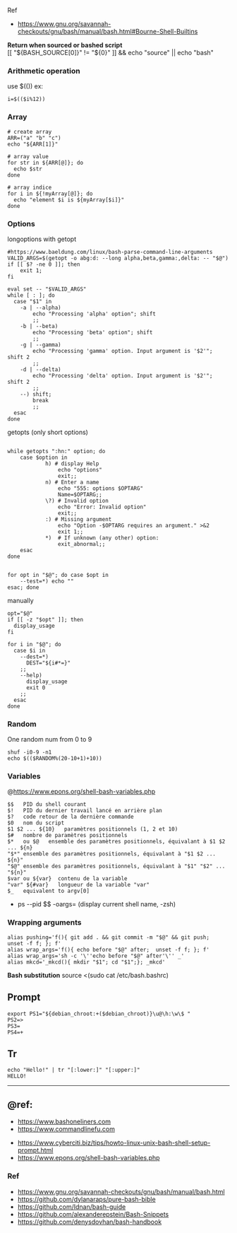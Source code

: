 Ref
- https://www.gnu.org/savannah-checkouts/gnu/bash/manual/bash.html#Bourne-Shell-Builtins

**Return when sourced or bashed script**  
[[ "${BASH_SOURCE[0]}" != "${0}" ]] && echo "source" || echo "bash"  

### Arithmetic operation

use $(()) ex: 
```
i=$(($i%12))
```

### Array

```
# create array 
ARR=("a" "b" "c")
echo "${ARR[1]}"

# array value
for str in ${ARR[@]}; do
  echo $str
done

# array indice
for i in ${!myArray[@]}; do
  echo "element $i is ${myArray[$i]}"
done
```

### Options

longoptions with getopt
```
#https://www.baeldung.com/linux/bash-parse-command-line-arguments
VALID_ARGS=$(getopt -o abg:d: --long alpha,beta,gamma:,delta: -- "$@")
if [[ $? -ne 0 ]]; then
    exit 1;
fi

eval set -- "$VALID_ARGS"
while [ : ]; do
  case "$1" in
    -a | --alpha)
        echo "Processing 'alpha' option"; shift
        ;;
    -b | --beta)
        echo "Processing 'beta' option"; shift
        ;;
    -g | --gamma)
        echo "Processing 'gamma' option. Input argument is '$2'"; shift 2
        ;;
    -d | --delta)
        echo "Processing 'delta' option. Input argument is '$2'"; shift 2
        ;;
    --) shift; 
        break 
        ;;
  esac
done
```

getopts (only short options)
```

while getopts ":hn:" option; do
    case $option in
            h) # display Help
                echo "options"
                exit;;
            n) # Enter a name
                echo "555: options $OPTARG"
                Name=$OPTARG;;
            \?) # Invalid option
                echo "Error: Invalid option"
                exit;;
            :) # Missing argument
                echo "Option -$OPTARG requires an argument." >&2
                exit 1;;
            *)  # If unknown (any other) option:
                exit_abnormal;;
    esac
done


for opt in "$@"; do case $opt in
    --test=*) echo ""
esac; done
```

manually
```
opt="$@"
if [[ -z "$opt" ]]; then
  display_usage
fi

for i in "$@"; do
  case $i in
    --dest=*)
      DEST="${i#*=}"
    ;;
    --help)
      display_usage
      exit 0
    ;;
  esac
done
```

### Random

One random num from 0 to 9
```
shuf -i0-9 -n1
echo $(($RANDOM%(20-10+1)+10))
```

### Variables

@https://www.epons.org/shell-bash-variables.php
```
$$   PID du shell courant 
$!   PID du dernier travail lancé en arrière plan 
$?   code retour de la dernière commande
$0   nom du script 
$1 $2 ... ${10}   paramètres positionnels (1, 2 et 10) 
$#   nombre de paramètres positionnels 
$*   ou $@   ensemble des paramètres positionnels, équivalant à $1 $2 ... ${n} 
"$*" ensemble des paramètres positionnels, équivalant à "$1 $2 ... ${n}" 
"$@" ensemble des paramètres positionnels, équivalant à "$1" "$2" ... "${n}"
$var ou ${var}  contenu de la variable 
"var" ${#var}   longueur de la variable "var"    
$_   equivalent to argv[0]
```

- ps --pid $$ -oargs= (display current shell name, -zsh)

### Wrapping arguments
```
alias pushing='f(){ git add . && git commit -m "$@" && git push;  unset -f f; }; f'
alias wrap_args='f(){ echo before "$@" after;  unset -f f; }; f'  
alias wrap_args='sh -c '\''echo before "$@" after'\'' _'  
alias mkcd='_mkcd(){ mkdir "$1"; cd "$1";}; _mkcd'
```

**Bash substitution**
source <(sudo cat /etc/bash.bashrc)

## Prompt
```
export PS1="${debian_chroot:+($debian_chroot)}\u@\h:\w\$ "
PS2=>
PS3=
PS4=+
```

## Tr
```
echo "Hello!" | tr "[:lower:]" "[:upper:]"
HELLO!
```

---
## @ref: 
- https://www.bashoneliners.com
- https://www.commandlinefu.com
* https://www.cyberciti.biz/tips/howto-linux-unix-bash-shell-setup-prompt.html
* https://www.epons.org/shell-bash-variables.php  

### Ref
* https://www.gnu.org/savannah-checkouts/gnu/bash/manual/bash.html
* https://github.com/dylanaraps/pure-bash-bible
* https://github.com/Idnan/bash-guide
* https://github.com/alexanderepstein/Bash-Snippets
* https://github.com/denysdovhan/bash-handbook
